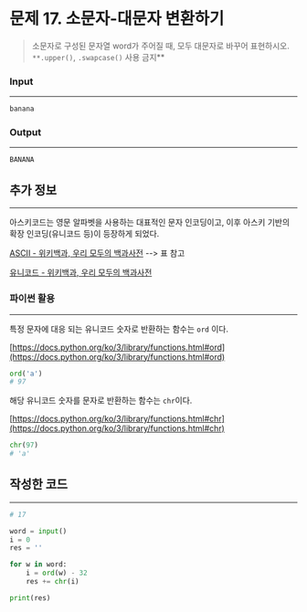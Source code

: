 # 문제 17. 소문자-대문자 변환하기


> 소문자로 구성된 문자열 word가 주어질 때, 모두 대문자로 바꾸어 표현하시오.
`**.upper()`, `.swapcase()` 사용 금지**
>
### Input
---

```python
banana
```

### Output
---

```
BANANA
```

## 추가 정보
----
아스키코드는 영문 알파벳을 사용하는 대표적인 문자 인코딩이고, 이후 아스키 기반의 확장 인코딩(유니코드 등)이 등장하게 되었다. 

[ASCII - 위키백과, 우리 모두의 백과사전](https://ko.wikipedia.org/wiki/ASCII) --> 표 참고

[유니코드 - 위키백과, 우리 모두의 백과사전](https://ko.wikipedia.org/wiki/%EC%9C%A0%EB%8B%88%EC%BD%94%EB%93%9C)

### 파이썬 활용
----

특정 문자에 대응 되는 유니코드 숫자로 반환하는 함수는 `ord` 이다.

[https://docs.python.org/ko/3/library/functions.html#ord](https://docs.python.org/ko/3/library/functions.html#ord)

```python
ord('a') 
# 97
```

해당 유니코드 숫자를 문자로 반환하는 함수는 `chr`이다. 

[https://docs.python.org/ko/3/library/functions.html#chr](https://docs.python.org/ko/3/library/functions.html#chr)

```python
chr(97)
# 'a'
```

## 작성한 코드
----

```python
# 17

word = input()
i = 0
res = ''

for w in word:
    i = ord(w) - 32
    res += chr(i)

print(res)
```


</aside>